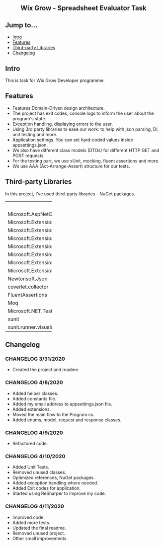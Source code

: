 <div align="center">
  <h2>Wix Grow - Spreadsheet Evaluator Task</h2>
</div>

## Jump to...

  - [Intro](#intro)
  - [Features](#features)
  - [Third-party Libraries](#ThirdPartyLibraries)
  - [Changelog](#changelog)

## <a name="Intro"></a>Intro

<p>This is task for Wix Grow Developer programme.</p>

## <a name="Features"></a>Features

<ul>
  <li>Features Domain-Driven design architecture.</li>
  <li>The project has exit codes, console logs to inform the user about the program's state.</li>
  <li>Exception handling, displaying errors to the user.</li>
  <li>Using 3rd party libraries to ease our work: to help with json parsing, DI, unit testing and more.</li>
  <li>Application settings. You can set hard-coded values inside appsettings.json.</li>
  <li>We also have different class models (DTOs) for different HTTP GET and POST requests.</li>
  <li>For the testing part, we use xUnit, mocking, fluent assertions and more.</li>
  <li>We use AAA (Act-Arrange-Assert) structure for our tests.</li>
</ul>

## <a name="ThirdPartyLibraries"></a>Third-party Libraries
<p>In this project, I've used third-party libraries - NuGet packages.</p>

<table style="width:30%">
  <tr>
    <th>Name</th>
  </tr>
  <tr>
    <td>Microsoft.AspNetCore.Hosting.Abstractions</td>
  </tr>
   <tr>
    <td>Microsoft.Extensions.Configuration</td>
  </tr> 
    <tr>
    <td>Microsoft.Extensions.Configuration.Abstractions</td>
  </tr> 
  <tr>
    <td>Microsoft.Extensions.Configuration.Json</td>
  </tr> 
   <tr>
    <td>Microsoft.Extensions.DependencyInjection</td>
  </tr> 
  <tr>
    <td>Microsoft.Extensions.DependencyInjection.Abstractions</td>
  </tr> 
  <tr>
    <td>Microsoft.Extensions.Http</td>
  </tr> 
  <tr>
    <td>Microsoft.Extensions.Options.ConfigurationExtensions</td>
  </tr> 
  <tr>
    <td>Newtonsoft.Json</td>
  </tr>
  <tr>
    <td>coverlet.collector</td>
  </tr>
  <tr>
    <td>FluentAssertions</td>
  </tr> 
  <tr>
    <td>Moq</td>
  </tr>   
   <tr>
    <td>Microsoft.NET.Test.Sdk</td>
  </tr>   
   <tr>
    <td>xunit</td>
  </tr>   
  <tr>
    <td>xunit.runner.visualstudio</td>
  </tr>  
</table>

## <a name="Changelog"></a>Changelog

<h3>CHANGELOG 3/31/2020</h3>
<ul>
  <li>Created the project and readme.</li>
</ul>

<h3>CHANGELOG 4/8/2020</h3>
<ul>
  <li>Added helper classes.</li>
  <li>Added constants file.</li>
  <li>Added my email address to appsettings.json file.</li>
  <li>Added extensions.</li>
  <li>Moved the main flow to the Program.cs.</li>
  <li>Added enums, model, request and response classes.</li>
</ul>

<h3>CHANGELOG 4/9/2020</h3>
<ul>
  <li>Refactored code.</li>
</ul>

<h3>CHANGELOG 4/10/2020</h3>
<ul>
  <li>Added Unit Tests.</li>
  <li>Removed unused classes.</li>
  <li>Optimized references, NuGet packages.</li>
  <li>Added exception handling where needed.</li>
  <li>Added Exit codes for application.</li>
  <li>Started using ReSharper to improve my code.</li>
</ul>

<h3>CHANGELOG 4/11/2020</h3>
<ul>
  <li>Improved code.</li>
  <li>Added more tests.</li>
  <li>Updated the final readme.</li>
  <li>Removed unused project.</li>
  <li>Other small improvements.</li>
</ul>
